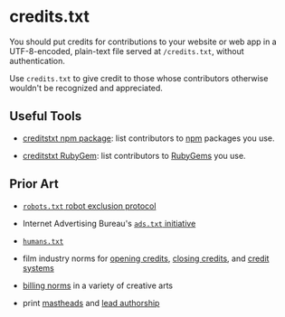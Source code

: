 # credits.txt

You should put credits for contributions to your website or web app in a UTF-8-encoded, plain-text file served at `/credits.txt`, without authentication.

Use `credits.txt` to give credit to those whose contributors otherwise wouldn't be recognized and appreciated.

## Useful Tools

- [creditstxt npm package](https://www.npmjs.com/package/creditstxt): list contributors to [npm](https://www.npmjs.com) packages you use.

- [creditstxt RubyGem](https://rubygems.org/gems/creditstxt): list contributors to [RubyGems](https://rubygems.org) you use.

## Prior Art

- [`robots.txt` robot exclusion protocol](https://en.wikipedia.org/wiki/Robots_exclusion_standard)

- Internet Advertising Bureau's [`ads.txt` initiative](https://en.wikipedia.org/wiki/Ads.txt)

- [`humans.txt`](http://humanstxt.org/)

- film industry norms for [opening credits](https://en.wikipedia.org/wiki/Opening_credits), [closing credits](https://en.wikipedia.org/wiki/Closing_credits), and [credit systems](https://en.wikipedia.org/wiki/WGA_screenwriting_credit_system)

- [billing norms](https://en.wikipedia.org/wiki/Billing_(performing_arts)) in a variety of creative arts

- print [mastheads](https://en.wikipedia.org/wiki/Masthead_(publishing)) and [lead authorship](https://en.wikipedia.org/wiki/Lead_author)
